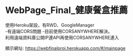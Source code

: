 # WebPage_Final_健康餐盒推薦


使用Heroku架設，有RWD、GoogleManager  
-有遠端CORS問題
-目前使用CORSANYWHERE解決。  
利用遠端資料庫公開IP連API再使用CORSANYWHERE連入

顯示網址:
https://webfinalproj.herokuapp.com/#/mainpage
